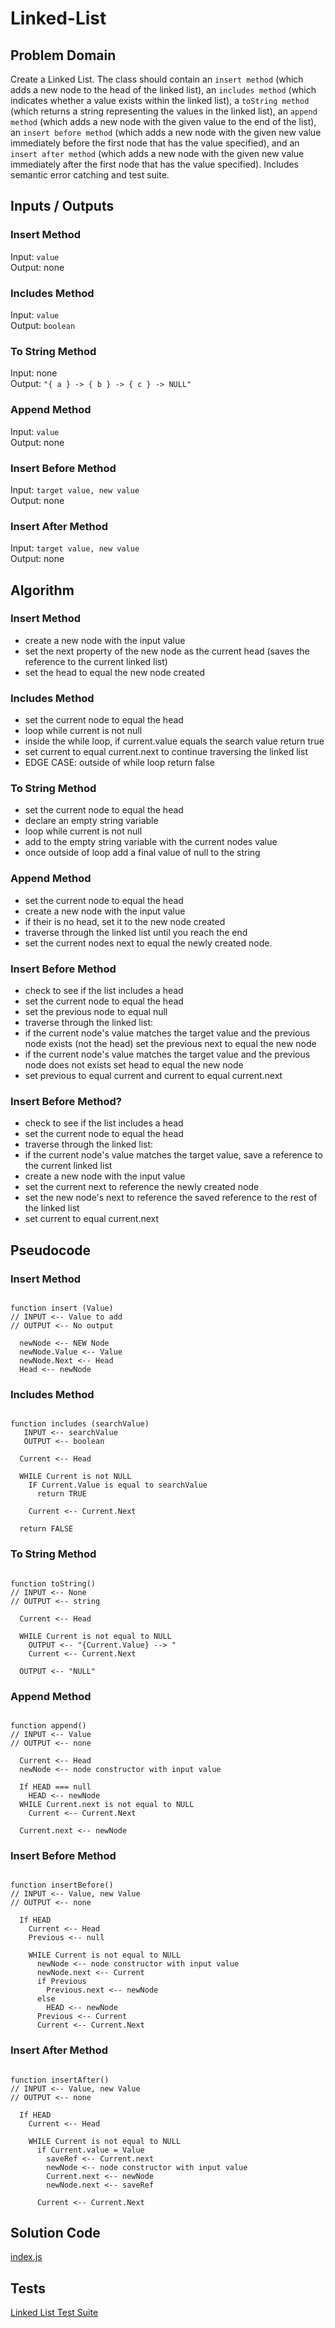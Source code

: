 # Linked-List

## Problem Domain

Create a Linked List. The class should contain an `insert method` (which adds a new node to the head of the linked list), an `includes method` (which indicates whether a value exists within the linked list), a `toString method` (which returns a string representing the values in the linked list), an `append method` (which adds a new node with the given value to the end of the list), an `insert before method` (which adds a new node with the given new value immediately before the first node that has the value specified), and an `insert after method` (which adds a new node with the given new value immediately after the first node that has the value specified). Includes semantic error catching and test suite.

## Inputs / Outputs

### **Insert Method**

Input: `value`\
Output: none

### **Includes Method**

Input: `value`\
Output: `boolean`

### **To String Method**

Input: none\
Output: `"{ a } -> { b } -> { c } -> NULL"`

### **Append Method**

Input: `value`\
Output: none

### **Insert Before Method**

Input: `target value, new value`\
Output: none

### **Insert After Method**

Input: `target value, new value`\
Output: none

## Algorithm

### Insert Method

- create a new node with the input value
- set the next property of the new node as the current head (saves the reference to the current linked list)
- set the head to equal the new node created

### Includes Method

- set the current node to equal the head
- loop while current is not null
- inside the while loop, if current.value equals the search value return true
- set current to equal current.next to continue traversing the linked list
- EDGE CASE: outside of while loop return false

### To String Method

- set the current node to equal the head
- declare an empty string variable
- loop while current is not null
- add to the empty string variable with the current nodes value
- once outside of loop add a final value of null to the string

### Append Method

- set the current node to equal the head
- create a new node with the input value
- if their is no head, set it to the new node created
- traverse through the linked list until you reach the end
- set the current nodes next to equal the newly created node.

### Insert Before Method

- check to see if the list includes a head
- set the current node to equal the head
- set the previous node to equal null
- traverse through the linked list:
- if the current node's value matches the target value and the previous node exists (not the head) set the previous next to equal the new node
- if the current node's value matches the target value and the previous node does not exists set head to equal the new node
- set previous to equal current and current to equal current.next

### Insert Before Method?

- check to see if the list includes a head
- set the current node to equal the head
- traverse through the linked list:
- if the current node's value matches the target value, save a reference to the current linked list
- create a new node with the input value
- set the current next to reference the newly created node
- set the new node's next to reference the saved reference to the rest of the linked list
- set current to equal current.next

## Pseudocode

### **Insert Method**

```plaintext

function insert (Value)
// INPUT <-- Value to add
// OUTPUT <-- No output 

  newNode <-- NEW Node
  newNode.Value <-- Value
  newNode.Next <-- Head
  Head <-- newNode
```

### **Includes Method**

```plaintext

function includes (searchValue)
   INPUT <-- searchValue
   OUTPUT <-- boolean

  Current <-- Head

  WHILE Current is not NULL
    IF Current.Value is equal to searchValue
      return TRUE

    Current <-- Current.Next

  return FALSE
```

### **To String Method**

```plaintext

function toString()
// INPUT <-- None
// OUTPUT <-- string 

  Current <-- Head

  WHILE Current is not equal to NULL
    OUTPUT <-- "{Current.Value} --> "
    Current <-- Current.Next

  OUTPUT <-- "NULL"
  ```

### **Append Method**

```plaintext

function append()
// INPUT <-- Value
// OUTPUT <-- none 

  Current <-- Head
  newNode <-- node constructor with input value

  If HEAD === null
    HEAD <-- newNode
  WHILE Current.next is not equal to NULL
    Current <-- Current.Next

  Current.next <-- newNode
  ```

### **Insert Before Method**

```plaintext

function insertBefore()
// INPUT <-- Value, new Value
// OUTPUT <-- none 

  If HEAD
    Current <-- Head
    Previous <-- null

    WHILE Current is not equal to NULL
      newNode <-- node constructor with input value
      newNode.next <-- Current
      if Previous
        Previous.next <-- newNode
      else
        HEAD <-- newNode
      Previous <-- Current
      Current <-- Current.Next

  ```

### **Insert After Method**

```plaintext

function insertAfter()
// INPUT <-- Value, new Value
// OUTPUT <-- none 

  If HEAD
    Current <-- Head

    WHILE Current is not equal to NULL
      if Current.value = Value
        saveRef <-- Current.next
        newNode <-- node constructor with input value
        Current.next <-- newNode
        newNode.next <-- saveRef

      Current <-- Current.Next

  ```

## Solution Code

[index.js](./index.js)

## Tests

[Linked List Test Suite](./__tests__/linked-list.test.js)
